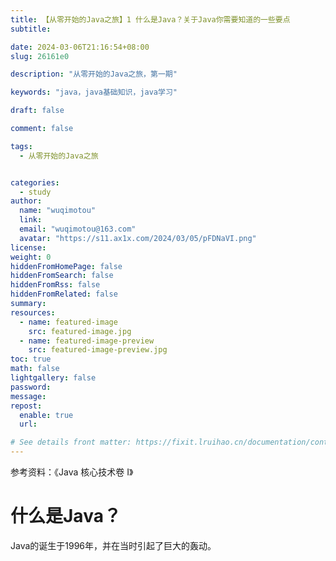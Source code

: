 ```yaml
---
title: 【从零开始的Java之旅】1 什么是Java？关于Java你需要知道的一些要点
subtitle:

date: 2024-03-06T21:16:54+08:00
slug: 26161e0

description: "从零开始的Java之旅，第一期"

keywords: "java，java基础知识，java学习"

draft: false

comment: false

tags:
  - 从零开始的Java之旅


categories:
  - study
author:
  name: "wuqimotou"
  link:
  email: "wuqimotou@163.com"
  avatar: "https://s11.ax1x.com/2024/03/05/pFDNaVI.png"
license:
weight: 0
hiddenFromHomePage: false
hiddenFromSearch: false
hiddenFromRss: false
hiddenFromRelated: false
summary:
resources:
  - name: featured-image
    src: featured-image.jpg
  - name: featured-image-preview
    src: featured-image-preview.jpg
toc: true
math: false
lightgallery: false
password:
message:
repost:
  enable: true
  url:

# See details front matter: https://fixit.lruihao.cn/documentation/content-management/introduction/#front-matter
---
```


 参考资料：《Java 核心技术卷 I》

<!--more-->

# 什么是Java？

Java的诞生于1996年，并在当时引起了巨大的轰动。
